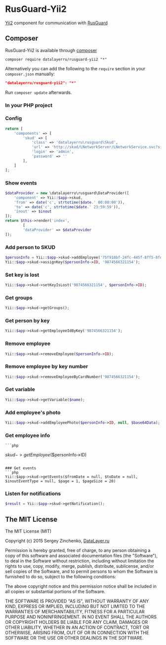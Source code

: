 # RusGuard-Yii2
[Yii2](http://www.yiiframework.com/) component for communication with [RusGuard](http://www.rgsec.ru/)

## Composer

RusGuard-Yii2 is available through [composer](https://getcomposer.org/)

    composer require datalayerru/rusguard-yii2 "*"
  
Alternatively you can add the following to the `require` section in your `composer.json` manually:

```json
"datalayerru/rusguard-yii2": "*"
```

Run `composer update` afterwards.

### In your PHP project
### Config
```php
return [
    'components' => [
        'skud' => [
            'class' => 'datalayerru\rusguard\Skud',
            'url' => 'http://skud/LNetworkServer/LNetworkService.svc?singleWsdl',
            'login' => 'admin',
            'password' => ''
        ],
    ]
];
```

### Show events
```php
$dataProvider = new \datalayerru\rusguard\DataProvider([
    'component' => Yii::$app->skud,
    'from' => date('c', strtotime($date.' 00:00:00')),
    'to' => date('c', strtotime($date.' 23:59:59')),
    'inout' => $inout
]);
return $this->render('index',
        [
        'dataProvider' => $dataProvider
]);
```

### Add person to SKUD
```php
$personInfo = Yii::$app->skud->addEmployee('75f918bf-24fc-445f-8ff5-8fd11e1ad361', 'John', 'Johnov');
Yii::$app->skud->assignKey($personInfo->ID, '9874566321154');
```

### Set key is lost
```php
Yii::$app->skud->setKeyIsLost('9874566321154', $personInfo->ID);
```

### Get groups
```php
Yii::$app->skud->getGroups();
```

### Get person by key
```php
Yii::$app->skud->getEmployeeIdByKey('9874566321154');
```

### Remove employee
```php
Yii::$app->skud->removeEmployee($personInfo->ID);
```

### Remove employee by key number
```php
Yii::$app->skud->removeEmployeeByCardNumber('9874566321154');
```

### Get variable
```php
Yii::$app->skud->getVariable($name);
```

### Add employee's photo
```php
Yii::$app->skud->addEmployeePhoto($personInfo->ID, null, $base64Data);
```

### Get employee info
    ```php
$skud->getEmployee($$personInfo->ID)
```

### Get events
```php
Yii::$app->skud->getEvents($fromDate = null, $toDate = null, $inoutEventType = null, $page = 1, $pageSize = 20)
```

### Listen for notifications
```php
$result = Yii::$app->skud->getNotification();
```

## The MIT License

The MIT License (MIT)

Copyright (c) 2015 Sergey Zinchenko, [DataLayer.ru](http://datalayer.ru/)

Permission is hereby granted, free of charge, to any person obtaining a copy
of this software and associated documentation files (the "Software"), to deal
in the Software without restriction, including without limitation the rights
to use, copy, modify, merge, publish, distribute, sublicense, and/or sell
copies of the Software, and to permit persons to whom the Software is
furnished to do so, subject to the following conditions:

The above copyright notice and this permission notice shall be included in all
copies or substantial portions of the Software.

THE SOFTWARE IS PROVIDED "AS IS", WITHOUT WARRANTY OF ANY KIND, EXPRESS OR
IMPLIED, INCLUDING BUT NOT LIMITED TO THE WARRANTIES OF MERCHANTABILITY,
FITNESS FOR A PARTICULAR PURPOSE AND NONINFRINGEMENT. IN NO EVENT SHALL THE
AUTHORS OR COPYRIGHT HOLDERS BE LIABLE FOR ANY CLAIM, DAMAGES OR OTHER
LIABILITY, WHETHER IN AN ACTION OF CONTRACT, TORT OR OTHERWISE, ARISING FROM,
OUT OF OR IN CONNECTION WITH THE SOFTWARE OR THE USE OR OTHER DEALINGS IN THE
SOFTWARE.